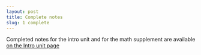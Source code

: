 ```yaml
---
layout: post
title: Complete notes
slug: 1 complete
---
```


Completed notes for the intro unit and for the math supplement are available [on the Intro unit page](/intro.html)

